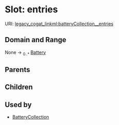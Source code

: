 
# Slot: entries



URI: [legacy_cogat_linkml:batteryCollection__entries](https://w3id.org/rwblair/legacy-cogat-linkml/batteryCollection__entries)


## Domain and Range

None &#8594;  <sub>0..\*</sub> [Battery](Battery.md)

## Parents


## Children


## Used by

 * [BatteryCollection](BatteryCollection.md)
